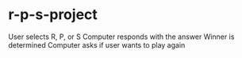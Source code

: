 # r-p-s-project
User selects R, P, or S
Computer responds with the answer
Winner is determined
Computer asks if user wants to play again